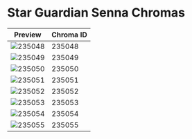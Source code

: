 # Star Guardian Senna Chromas

| Preview | Chroma ID |
|---------|-----------|
| ![235048](https://raw.communitydragon.org/latest/plugins/rcp-be-lol-game-data/global/default/v1/champion-chroma-images/235/235048.png) | 235048 |
| ![235049](https://raw.communitydragon.org/latest/plugins/rcp-be-lol-game-data/global/default/v1/champion-chroma-images/235/235049.png) | 235049 |
| ![235050](https://raw.communitydragon.org/latest/plugins/rcp-be-lol-game-data/global/default/v1/champion-chroma-images/235/235050.png) | 235050 |
| ![235051](https://raw.communitydragon.org/latest/plugins/rcp-be-lol-game-data/global/default/v1/champion-chroma-images/235/235051.png) | 235051 |
| ![235052](https://raw.communitydragon.org/latest/plugins/rcp-be-lol-game-data/global/default/v1/champion-chroma-images/235/235052.png) | 235052 |
| ![235053](https://raw.communitydragon.org/latest/plugins/rcp-be-lol-game-data/global/default/v1/champion-chroma-images/235/235053.png) | 235053 |
| ![235054](https://raw.communitydragon.org/latest/plugins/rcp-be-lol-game-data/global/default/v1/champion-chroma-images/235/235054.png) | 235054 |
| ![235055](https://raw.communitydragon.org/latest/plugins/rcp-be-lol-game-data/global/default/v1/champion-chroma-images/235/235055.png) | 235055 |